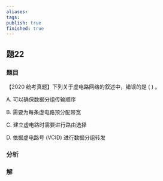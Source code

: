 ```yaml
---
aliases: 
tags: 
publish: true
finished: true
---
```

## 题22
### 题目
【2020 统考真题】下列关于虚电路网络的叙述中，错误的是 ( ) 。

A. 可以确保数据分组传输顺序

B. 需要为每条虚电路预分配带宽

C. 建立虚电路时需要进行路由选择

D. 依据虚电路号 (VCID) 进行数据分组转发
### 分析

### 解
